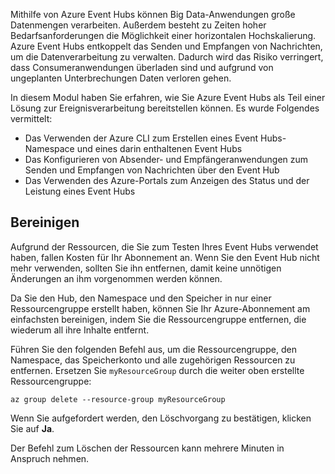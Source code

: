 Mithilfe von Azure Event Hubs können Big Data-Anwendungen große Datenmengen verarbeiten. Außerdem besteht zu Zeiten hoher Bedarfsanforderungen die Möglichkeit einer horizontalen Hochskalierung. Azure Event Hubs entkoppelt das Senden und Empfangen von Nachrichten, um die Datenverarbeitung zu verwalten. Dadurch wird das Risiko verringert, dass Consumeranwendungen überladen sind und aufgrund von ungeplanten Unterbrechungen Daten verloren gehen.

In diesem Modul haben Sie erfahren, wie Sie Azure Event Hubs als Teil einer Lösung zur Ereignisverarbeitung bereitstellen können. Es wurde Folgendes vermittelt:

- Das Verwenden der Azure CLI zum Erstellen eines Event Hubs-Namespace und eines darin enthaltenen Event Hubs 
- Das Konfigurieren von Absender- und Empfängeranwendungen zum Senden und Empfangen von Nachrichten über den Event Hub
- Das Verwenden des Azure-Portals zum Anzeigen des Status und der Leistung eines Event Hubs

## <a name="clean-up"></a>Bereinigen 
<!---TODO: Do we need to include cleanup for the free education tier?--->

Aufgrund der Ressourcen, die Sie zum Testen Ihres Event Hubs verwendet haben, fallen Kosten für Ihr Abonnement an. Wenn Sie den Event Hub nicht mehr verwenden, sollten Sie ihn entfernen, damit keine unnötigen Änderungen an ihm vorgenommen werden können.

Da Sie den Hub, den Namespace und den Speicher in nur einer Ressourcengruppe erstellt haben, können Sie Ihr Azure-Abonnement am einfachsten bereinigen, indem Sie die Ressourcengruppe entfernen, die wiederum all ihre Inhalte entfernt. 

Führen Sie den folgenden Befehl aus, um die Ressourcengruppe, den Namespace, das Speicherkonto und alle zugehörigen Ressourcen zu entfernen. Ersetzen Sie `myResourceGroup` durch die weiter oben erstellte Ressourcengruppe:

```azurecli
az group delete --resource-group myResourceGroup
```

Wenn Sie aufgefordert werden, den Löschvorgang zu bestätigen, klicken Sie auf **Ja**.

Der Befehl zum Löschen der Ressourcen kann mehrere Minuten in Anspruch nehmen.
